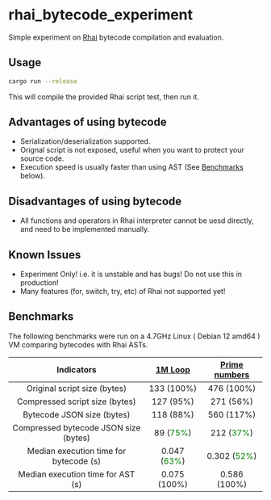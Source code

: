# rhai_bytecode_experiment
Simple experiment on [Rhai](https://rhai.rs) bytecode compilation and evaluation.

## Usage

```bash
cargo run --release
```

This will compile the provided Rhai script test, then run it.

## Advantages of using bytecode

- Serialization/deserialization supported.
- Orignal script is not exposed, useful when you want to protect your source code.
- Execution speed is usually faster than using AST (See [Benchmarks](#Benchmarks) below).

## Disadvantages of using bytecode

- All functions and operators in Rhai interpreter cannot be uesd directly, and need to be implemented manually.

## Known Issues

- Experiment Only! i.e. it is unstable and has bugs! Do not use this in production!
- Many features (for, switch, try, etc) of Rhai not supported yet!

## Benchmarks

The following benchmarks were run on a 4.7GHz Linux ( Debian 12 amd64 ) VM comparing bytecodes with Rhai ASTs.

| Indicators | [1M Loop](scripts/speed_test.rhai) | [Prime numbers](scripts/prime.rhai) |
| :---: | :---: | :---: |
| Original script size (bytes) | 133 (100%) | 476 (100%) |
| Compressed script size (bytes) | 127 (95%) | 271 (56%) |
| Bytecode JSON size (bytes) | 118 (88%) | 560 (117%) |
| Compressed bytecode JSON size (bytes) | 89 (<font color=green>75%</font>) | 212 (<font color=green>37%</font>) |
| Median execution time for bytecode (s) | 0.047 (<font color=green>63%</font>) | 0.302 (<font color=green>52%</font>) |
| Median execution time for AST (s) | 0.075 (100%) | 0.586 (100%) |
